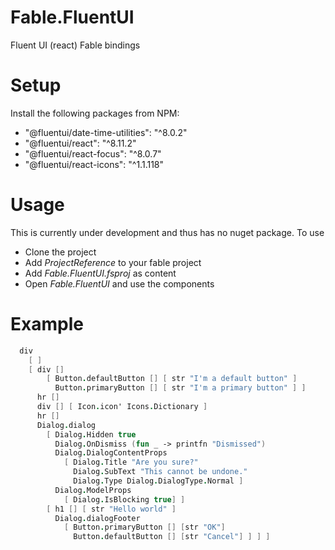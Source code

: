# Fable.FluentUI
Fluent UI (react) Fable bindings

# Setup

Install the following packages from NPM:

- "@fluentui/date-time-utilities": "^8.0.2"
- "@fluentui/react": "^8.11.2"
- "@fluentui/react-focus": "^8.0.7"
- "@fluentui/react-icons": "^1.1.118"

# Usage
This is currently under development and thus has no nuget package. To use

- Clone the project
- Add *ProjectReference* to your fable project
- Add *Fable.FluentUI.fsproj* as content
- Open *Fable.FluentUI* and use the components


# Example

```fsharp
  div
    [ ]
    [ div []
        [ Button.defaultButton [] [ str "I'm a default button" ]
          Button.primaryButton [] [ str "I'm a primary button" ] ] 
      hr []
      div [] [ Icon.icon' Icons.Dictionary ]
      hr []
      Dialog.dialog
        [ Dialog.Hidden true
          Dialog.OnDismiss (fun _ -> printfn "Dismissed")
          Dialog.DialogContentProps
            [ Dialog.Title "Are you sure?"
              Dialog.SubText "This cannot be undone."
              Dialog.Type Dialog.DialogType.Normal ]
          Dialog.ModelProps
            [ Dialog.IsBlocking true] ]
        [ h1 [] [ str "Hello world" ]
          Dialog.dialogFooter
            [ Button.primaryButton [] [str "OK"]
              Button.defaultButton [] [str "Cancel"] ] ] ]
```
